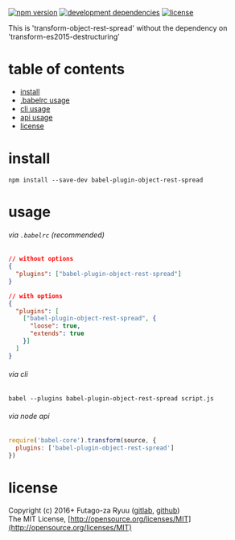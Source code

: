 [![npm version](https://img.shields.io/npm/v/babel-plugin-object-rest-spread.svg)](https://www.npmjs.com/package/babel-plugin-object-rest-spread)
[![development dependencies](https://img.shields.io/david/dev/futagoza/babel-plugin-object-rest-spread.svg)](https://gitlab.com/futagoza/babel-plugin-object-rest-spread)
[![license](https://img.shields.io/badge/license-mit-blue.svg)](https://opensource.org/licenses/MIT)

This is 'transform-object-rest-spread' without the dependency on 'transform-es2015-destructuring'

# table of contents

  * [install](#install)
  * [.babelrc usage](#usage-babelrc)
  * [cli usage](#usage-cli)
  * [api usage](#usage-api)
  * [license](#license)

# <a name="install"></a>install

  ```shell
  npm install --save-dev babel-plugin-object-rest-spread
  ```

# <a name="usage"></a>usage

###### <a name="usage-babelrc"></a>via `.babelrc` (recommended)

  ```json
  // without options
  {
    "plugins": ["babel-plugin-object-rest-spread"]
  }

  // with options
  {
    "plugins": [
      ["babel-plugin-object-rest-spread", {
        "loose": true,
        "extends": true
      }]
    ]
  }
  ```

###### <a name="usage-cli"></a>via cli

  ```shell
  babel --plugins babel-plugin-object-rest-spread script.js
  ```

###### <a name="usage-api"></a>via node api

  ```javascript
  require('babel-core').transform(source, {
    plugins: ['babel-plugin-object-rest-spread']
  })
  ```

# <a name="license"></a>license

Copyright (c) 2016+ Futago-za Ryuu ([gitlab](https://gitlab.com/u/futagoza), [github](https://github.com/futagoza))<br>
The MIT License, [http://opensource.org/licenses/MIT](http://opensource.org/licenses/MIT)
